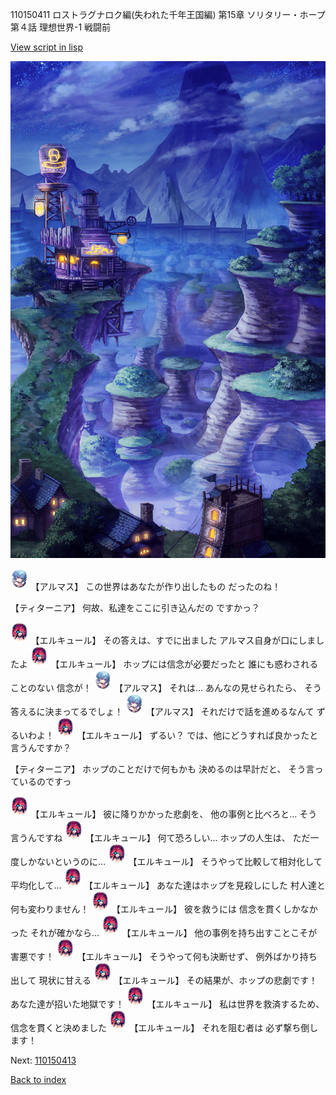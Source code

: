 110150411 ロストラグナロク編(失われた千年王国編) 第15章 ソリタリー・ホープ 第４話 理想世界-1 戦闘前

[View script in lisp](../scripts/110150411.txt)

![005_Wilderness_Night.png](../images/backgrounds/005_Wilderness_Night.png)

<img src="../images/units/3103811.png" alt="3103811.png" height="34"/>
【アルマス】
この世界はあなたが作り出したもの
だったのね！

【ティターニア】
何故、私達をここに引き込んだの
ですかっ？

<img src="../images/units/3202519.png" alt="3202519.png" height="34"/>
【エルキュール】
その答えは、すでに出ました
アルマス自身が口にしましたよ

<img src="../images/units/3202519.png" alt="3202519.png" height="34"/>
【エルキュール】
ホップには信念が必要だったと
誰にも惑わされることのない
信念が！

<img src="../images/units/3103811.png" alt="3103811.png" height="34"/>
【アルマス】
それは…
あんなの見せられたら、
そう答えるに決まってるでしょ！

<img src="../images/units/3103811.png" alt="3103811.png" height="34"/>
【アルマス】
それだけで話を進めるなんて
ずるいわよ！

<img src="../images/units/3202519.png" alt="3202519.png" height="34"/>
【エルキュール】
ずるい？
では、他にどうすれば良かったと
言うんですか？

【ティターニア】
ホップのことだけで何もかも
決めるのは早計だと、
そう言っているのですっ

<img src="../images/units/3202519.png" alt="3202519.png" height="34"/>
【エルキュール】
彼に降りかかった悲劇を、
他の事例と比べろと…
そう言うんですね

<img src="../images/units/3202519.png" alt="3202519.png" height="34"/>
【エルキュール】
何て恐ろしい…
ホップの人生は、
ただ一度しかないというのに…

<img src="../images/units/3202519.png" alt="3202519.png" height="34"/>
【エルキュール】
そうやって比較して相対化して
平均化して…

<img src="../images/units/3202519.png" alt="3202519.png" height="34"/>
【エルキュール】
あなた達はホップを見殺しにした
村人達と何も変わりません！

<img src="../images/units/3202519.png" alt="3202519.png" height="34"/>
【エルキュール】
彼を救うには
信念を貫くしかなかった
それが確かなら…

<img src="../images/units/3202519.png" alt="3202519.png" height="34"/>
【エルキュール】
他の事例を持ち出すことこそが
害悪です！

<img src="../images/units/3202519.png" alt="3202519.png" height="34"/>
【エルキュール】
そうやって何も決断せず、
例外ばかり持ち出して
現状に甘える

<img src="../images/units/3202519.png" alt="3202519.png" height="34"/>
【エルキュール】
その結果が、ホップの悲劇です！
あなた達が招いた地獄です！

<img src="../images/units/3202519.png" alt="3202519.png" height="34"/>
【エルキュール】
私は世界を救済するため、
信念を貫くと決めました

<img src="../images/units/3202519.png" alt="3202519.png" height="34"/>
【エルキュール】
それを阻む者は
必ず撃ち倒します！

Next: [110150413](110150413.md)

[Back to index](index.md)
